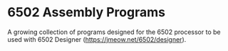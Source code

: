 # 6502 Assembly Programs
A growing collection of programs designed for the 6502 processor to be used with 6502 Designer (https://jmeow.net/6502/designer).
